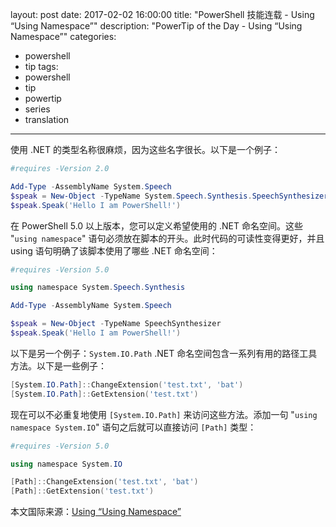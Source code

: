 ﻿layout: post
date: 2017-02-02 16:00:00
title: "PowerShell 技能连载 - Using “Using Namespace”"
description: "PowerTip of the Day - Using “Using Namespace”"
categories:
- powershell
- tip
tags:
- powershell
- tip
- powertip
- series
- translation
---
使用 .NET 的类型名称很麻烦，因为这些名字很长。以下是一个例子：

```powershell
#requires -Version 2.0

Add-Type -AssemblyName System.Speech
$speak = New-Object -TypeName System.Speech.Synthesis.SpeechSynthesizer
$speak.Speak('Hello I am PowerShell!')
```

在 PowerShell 5.0 以上版本，您可以定义希望使用的 .NET 命名空间。这些 "`using namespace`" 语句必须放在脚本的开头。此时代码的可读性变得更好，并且 using 语句明确了该脚本使用了哪些 .NET 命名空间：

```powershell
#requires -Version 5.0

using namespace System.Speech.Synthesis

Add-Type -AssemblyName System.Speech

$speak = New-Object -TypeName SpeechSynthesizer
$speak.Speak('Hello I am PowerShell!')
```

以下是另一个例子：`System.IO.Path` .NET 命名空间包含一系列有用的路径工具方法。以下是一些例子：


```powershell
[System.IO.Path]::ChangeExtension('test.txt', 'bat')
[System.IO.Path]::GetExtension('test.txt')
```

现在可以不必重复地使用 `[System.IO.Path]` 来访问这些方法。添加一句 "`using namespace System.IO`" 语句之后就可以直接访问 `[Path]` 类型：

```powershell
#requires -Version 5.0

using namespace System.IO

[Path]::ChangeExtension('test.txt', 'bat')
[Path]::GetExtension('test.txt')
```

<!--more-->
本文国际来源：[Using “Using Namespace”](http://community.idera.com/powershell/powertips/b/tips/posts/using-using-namespace)
